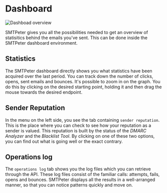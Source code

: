 # Dashboard

![Dashboad overview](Images/dashboardoverview.png)

SMTPeter gives you all the possibilities needed to get an overview
of statisitics behind the emails you've sent. This can be done
inside the SMTPeter dashboard environment.


## Statistics

The SMTPeter dashboard directly shows you what statistics have been
acquired over the last period. You can track down the number of clicks,
opens, sent emails and bounces. It's possible to zoom in on the graph.
You do this by clicking on the desired starting point, holding it
and then drag the mouse towards the desired endpoint.


## Sender Reputation

In the menu on the left side, you see the tab containing `sender reputation`.
This is the place where you can check to see how your reputation as a sender is
valued. This reputation is built by the status of the *DMARC Analyzer* and the 
*Blacklist Tool*. By clicking on one of these two options, you can find out
what is going well or the exact contrary.


## Operations log

The `operations log` tab shows you the log files which you can retrieve through the 
API. These log files consist of the familiar calls: attempts, fails, opens and 
bounces. SMTPeter displays all the results in a well-arranged manner, so that
you can notice patterns quickly and move on.